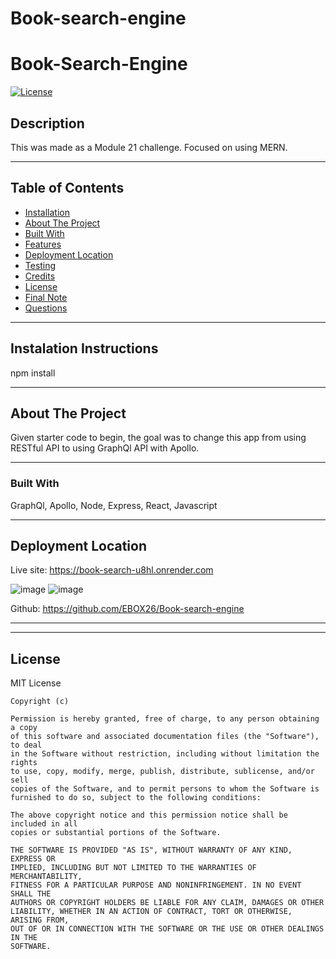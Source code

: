 # Book-search-engine

# Book-Search-Engine
<!-- Title  -->
[![License](https://img.shields.io/badge/license-MIT-blue.svg)](https://opensource.org/licenses/MIT)
<!-- Title  -->

## Description
This was made as a Module 21 challenge. Focused on using MERN.

---

## Table of Contents

<!-- Table of Contents -->

- [Installation](#installation)
- [About The Project](#about_project)
- [Built With](#built_with)
- [Features](#features)
- [Deployment Location](#deployment_location)
- [Testing](#testing)
- [Credits](#credits)
- [License](#license)
- [Final Note](#final_note)
- [Questions](#questions)

---

## Instalation Instructions <a id="installation"></a>
npm install

---

## About The Project <a id="about_project"></a>
<!-- About the Project -->
Given starter code to begin, the goal was to change this app from using RESTful API to using GraphQl API with Apollo.

---

### Built With <a id="built_with"></a>
<!-- Built With -->
GraphQl, Apollo, Node, Express, React, Javascript

---

## Deployment Location <a id="deployment_location"></a>

<!-- Deployment Location -->
Live site: https://book-search-u8hl.onrender.com

![image](https://github.com/EBOX26/Book-search-engine/assets/139289311/0cd0bae2-7f61-43b8-99ae-0116ca2b94e2)
![image](https://github.com/EBOX26/Book-search-engine/assets/139289311/f34ed5b0-d009-482b-9799-5d3d89767215)



Github: https://github.com/EBOX26/Book-search-engine

<!-- screen shot example of project -->
<!-- ![Page on start up](assets/Images/screen-shot1.JPG) -->

---
---

## License <a id="license"></a>
MIT License

    Copyright (c)  
    
    Permission is hereby granted, free of charge, to any person obtaining a copy
    of this software and associated documentation files (the "Software"), to deal
    in the Software without restriction, including without limitation the rights
    to use, copy, modify, merge, publish, distribute, sublicense, and/or sell
    copies of the Software, and to permit persons to whom the Software is
    furnished to do so, subject to the following conditions:
    
    The above copyright notice and this permission notice shall be included in all
    copies or substantial portions of the Software.
    
    THE SOFTWARE IS PROVIDED "AS IS", WITHOUT WARRANTY OF ANY KIND, EXPRESS OR
    IMPLIED, INCLUDING BUT NOT LIMITED TO THE WARRANTIES OF MERCHANTABILITY,
    FITNESS FOR A PARTICULAR PURPOSE AND NONINFRINGEMENT. IN NO EVENT SHALL THE
    AUTHORS OR COPYRIGHT HOLDERS BE LIABLE FOR ANY CLAIM, DAMAGES OR OTHER
    LIABILITY, WHETHER IN AN ACTION OF CONTRACT, TORT OR OTHERWISE, ARISING FROM,
    OUT OF OR IN CONNECTION WITH THE SOFTWARE OR THE USE OR OTHER DEALINGS IN THE
    SOFTWARE.
